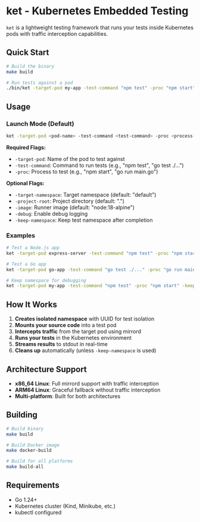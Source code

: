 # ket - Kubernetes Embedded Testing

`ket` is a lightweight testing framework that runs your tests inside Kubernetes pods with traffic interception capabilities.

## Quick Start

```bash
# Build the binary
make build

# Run tests against a pod
./bin/ket -target-pod my-app -test-command "npm test" -proc "npm start"
```

## Usage

### Launch Mode (Default)
```bash
ket -target-pod <pod-name> -test-command <test-command> -proc <process-to-test>
```

**Required Flags:**
- `-target-pod`: Name of the pod to test against
- `-test-command`: Command to run tests (e.g., "npm test", "go test ./...")
- `-proc`: Process to test (e.g., "npm start", "go run main.go")

**Optional Flags:**
- `-target-namespace`: Target namespace (default: "default")
- `-project-root`: Project directory (default: ".")
- `-image`: Runner image (default: "node:18-alpine")
- `-debug`: Enable debug logging
- `-keep-namespace`: Keep test namespace after completion

### Examples

```bash
# Test a Node.js app
ket -target-pod express-server -test-command "npm test" -proc "npm start"

# Test a Go app
ket -target-pod go-app -test-command "go test ./..." -proc "go run main.go"

# Keep namespace for debugging
ket -target-pod my-app -test-command "npm test" -proc "npm start" -keep-namespace
```

## How It Works

1. **Creates isolated namespace** with UUID for test isolation
2. **Mounts your source code** into a test pod
3. **Intercepts traffic** from the target pod using mirrord
4. **Runs your tests** in the Kubernetes environment
5. **Streams results** to stdout in real-time
6. **Cleans up** automatically (unless `-keep-namespace` is used)

## Architecture Support

- **x86_64 Linux**: Full mirrord support with traffic interception
- **ARM64 Linux**: Graceful fallback without traffic interception
- **Multi-platform**: Built for both architectures

## Building

```bash
# Build binary
make build

# Build Docker image
make docker-build

# Build for all platforms
make build-all
```

## Requirements

- Go 1.24+
- Kubernetes cluster (Kind, Minikube, etc.)
- kubectl configured
